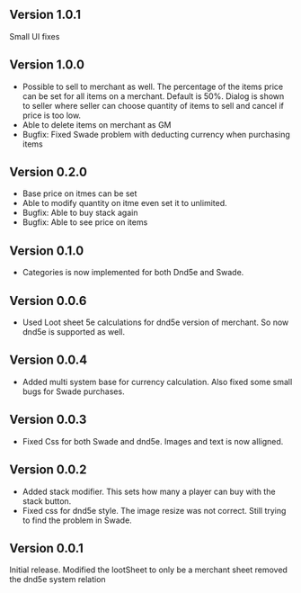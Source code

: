## Version 1.0.1

Small UI fixes

## Version 1.0.0

* Possible to sell to merchant as well. The percentage of the items price can be set for all items on a merchant. Default is 50%. Dialog is shown to seller where seller can choose quantity of items to sell and cancel if price is too low. 
* Able to delete items on merchant as GM
* Bugfix: Fixed Swade problem with deducting currency when purchasing items

## Version 0.2.0

* Base price on itmes can be set
* Able to modify quantity on itme even set it to unlimited.
* Bugfix: Able to buy stack again
* Bugfix: Able to see price on items

## Version 0.1.0

* Categories is now implemented for both Dnd5e and Swade.  

## Version 0.0.6

* Used Loot sheet 5e calculations for dnd5e version of merchant. So now dnd5e is supported as well. 

## Version 0.0.4

* Added multi system base for currency calculation. Also fixed some small bugs for Swade purchases.

## Version 0.0.3

* Fixed Css for both Swade and dnd5e. Images and text is now alligned. 

## Version 0.0.2

* Added stack modifier. This sets how many a player can buy with the stack button.
* Fixed css for dnd5e style. The image resize was not correct. Still trying to find the problem in Swade.


## Version 0.0.1

Initial release. Modified the lootSheet to only be a merchant sheet removed the dnd5e system relation